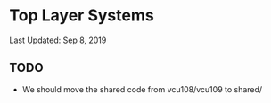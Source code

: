 # Top Layer Systems

Last Updated: Sep 8, 2019

## TODO
- We should move the shared code from vcu108/vcu109 to shared/
